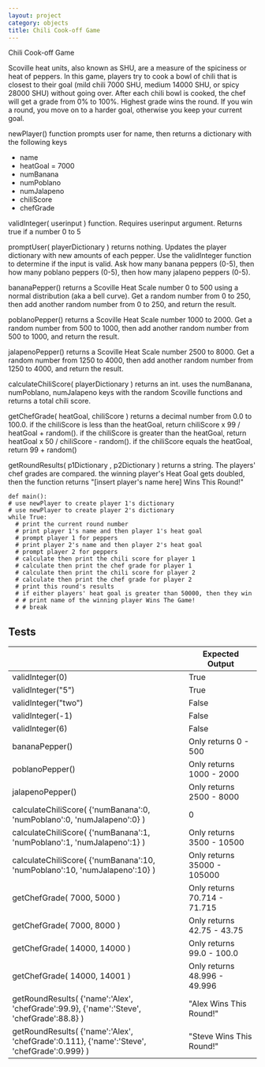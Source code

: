 ```yaml
---
layout: project
category: objects
title: Chili Cook-off Game
---
```


Chili Cook-off Game

Scoville heat units, also known as SHU, are a measure of the spiciness or heat of peppers. In this game, players try to cook a bowl of chili that is closest to their goal (mild chili 7000 SHU, medium 14000 SHU, or spicy 28000 SHU) without going over. After each chili bowl is cooked, the chef will get a grade from 0% to 100%. Highest grade wins the round. If you win a round, you move on to a harder goal, otherwise you keep your current goal.

newPlayer() function prompts user for name, then returns a dictionary with the following keys
- name
- heatGoal = 7000
- numBanana
- numPoblano
- numJalapeno
- chiliScore
- chefGrade

validInteger( userinput ) function. Requires userinput argument. Returns true if a number 0 to 5

promptUser( playerDictionary ) returns nothing. Updates the player dictionary with new amounts of each pepper. Use the validInteger function to determine if the input is valid. Ask how many banana peppers (0-5), then how many poblano peppers (0-5), then how many jalapeno peppers (0-5).

bananaPepper() returns a Scoville Heat Scale number 0 to 500 using a normal distribution (aka a bell curve). Get a random number from 0 to 250, then add another random number from 0 to 250, and return the result.

poblanoPepper() returns a Scoville Heat Scale number 1000 to 2000. Get a random number from 500 to 1000, then add another random number from 500 to 1000, and return the result.

jalapenoPepper() returns a Scoville Heat Scale number 2500 to 8000. Get a random number from 1250 to 4000, then add another random number from 1250 to 4000, and return the result.

calculateChiliScore( playerDictionary ) returns an int. uses the numBanana, numPoblano, numJalapeno keys with the random Scoville functions and returns a total chili score.

getChefGrade( heatGoal, chiliScore ) returns a decimal number from 0.0 to 100.0.
if the chiliScore is less than the heatGoal, return chiliScore x 99 / heatGoal + random().
if the chiliScore is greater than the heatGoal, return heatGoal x 50 / chiliScore - random().
if the chiliScore equals the heatGoal, return 99 + random()

getRoundResults( p1Dictionary , p2Dictionary ) returns a string. The players' chef grades are compared. the winning player's Heat Goal gets doubled, then the function returns "[insert player's name here] Wins This Round!"

```
def main():
# use newPlayer to create player 1's dictionary
# use newPlayer to create player 2's dictionary
while True:
  # print the current round number
  # print player 1's name and then player 1's heat goal
  # prompt player 1 for peppers
  # print player 2's name and then player 2's heat goal
  # prompt player 2 for peppers
  # calculate then print the chili score for player 1
  # calculate then print the chef grade for player 1
  # calculate then print the chili score for player 2
  # calculate then print the chef grade for player 2
  # print this round's results
  # if either players' heat goal is greater than 50000, then they win
  # # print name of the winning player Wins The Game!
  # # break
```

## Tests

|   | Expected Output |
|---|-----------------|
| validInteger(0)  | True |
| validInteger("5")  | True |
| validInteger("two")  | False |
| validInteger(-1)  | False |
| validInteger(6)  | False |
| bananaPepper()  |  Only returns 0 - 500  |
| poblanoPepper() |  Only returns 1000 - 2000 |
| jalapenoPepper() |  Only returns 2500 - 8000 |
|calculateChiliScore( {'numBanana':0, 'numPoblano':0, 'numJalapeno':0} )| 0|
|calculateChiliScore( {'numBanana':1, 'numPoblano':1, 'numJalapeno':1} )| Only returns 3500 - 10500|
|calculateChiliScore( {'numBanana':10, 'numPoblano':10, 'numJalapeno':10} )| Only returns 35000 - 105000|
|getChefGrade( 7000, 5000 )| Only returns 70.714 - 71.715 |
|getChefGrade( 7000, 8000 )| Only returns 42.75 - 43.75 |
|getChefGrade( 14000, 14000 )| Only returns 99.0 - 100.0 |
|getChefGrade( 14000, 14001 )| Only returns 48.996 - 49.996 |
|getRoundResults( {'name':'Alex', 'chefGrade':99.9}, {'name':'Steve', 'chefGrade':88.8} )| "Alex Wins This Round!" |
|getRoundResults( {'name':'Alex', 'chefGrade':0.111}, {'name':'Steve', 'chefGrade':0.999} )| "Steve Wins This Round!" |

